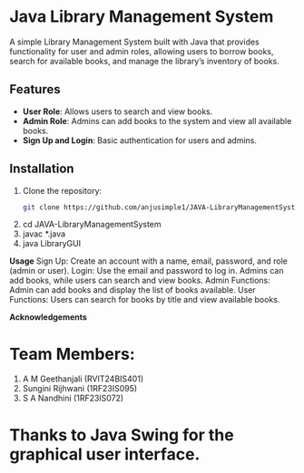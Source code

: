 # Java Library Management System

A simple Library Management System built with Java that provides functionality for user and admin roles, allowing users to borrow books, search for available books, and manage the library’s inventory of books.

## Features

- **User Role**: Allows users to search and view books.
- **Admin Role**: Admins can add books to the system and view all available books.
- **Sign Up and Login**: Basic authentication for users and admins.

## Installation

1. Clone the repository:
   ```bash
   git clone https://github.com/anjusimple1/JAVA-LibraryManagementSystem.git
2. cd JAVA-LibraryManagementSystem
3. javac *.java
4. java LibraryGUI

**Usage**
Sign Up: Create an account with a name, email, password, and role (admin or user).
Login: Use the email and password to log in. Admins can add books, while users can search and view books.
Admin Functions: Admin can add books and display the list of books available.
User Functions: Users can search for books by title and view available books.

**Acknowledgements**
# Team Members:
1) A M Geethanjali (RVIT24BIS401)
2) Sungini Rijhwani (1RF23IS095)
3) S A Nandhini (1RF23IS072)
# Thanks to Java Swing for the graphical user interface.
